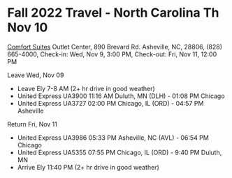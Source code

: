 # Fall 2022 Travel - North Carolina Th Nov 10

[Comfort Suites](https://www.choicehotels.com/confirmation) Outlet Center, 890 Brevard Rd. Asheville, NC, 28806, (828) 665-4000, Check-in: Wed, Nov 9, 3:00 PM, Check-out: Fri, Nov 11, 12:00 PM

Leave Wed, Nov 09 

- Leave Ely 7-8 AM (2+ hr drive in good weather)
- United Express UA3900 11:16 AM Duluth, MN (DLH) - 01:08 PM Chicago
- United Express UA3727 02:00 PM Chicago, IL (ORD) - 04:57 PM Asheville

Return Fri, Nov 11

- United Express UA3986 05:33 PM Asheville, NC (AVL) - 06:54 PM Chicago
- United Express UA5355 07:55 PM  Chicago, IL (ORD) - 9:40 PM Duluth, MN
- Arrive Ely 11:40 PM (2+ hr drive in good weather)
